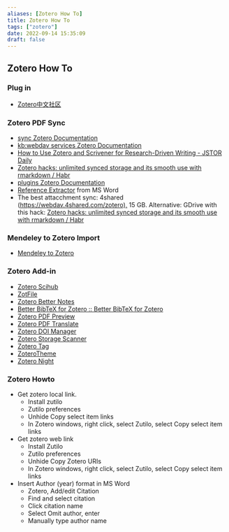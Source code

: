 ```yaml
---
aliases: [Zotero How To]
title: Zotero How To
tags: ["zotero"]
date: 2022-09-14 15:35:09
draft: false
---
```


## Zotero How To

### Plug in

- [Zotero中文社区](https://zotero-chinese.gitee.io/zotero-plugins/#/)

### Zotero PDF Sync

- [sync Zotero Documentation](https://www.zotero.org/support/sync)
- [kb:webdav services Zotero Documentation](https://www.zotero.org/support/kb/webdav_services)
- [How to Use Zotero and Scrivener for Research-Driven Writing - JSTOR Daily](https://daily.jstor.org/how-to-use-zotero-and-scrivener-for-research-driven-writing/)
- [Zotero hacks: unlimited synced storage and its smooth use with rmarkdown / Habr](https://habr.com/en/post/443798/)
- [plugins Zotero Documentation](https://www.zotero.org/support/plugins)
- [Reference Extractor](https://rintze.zelle.me/ref-extractor/) from MS Word
- The best attacchment sync: 4shared (<https://webdav.4shared.com/zotero),> 15 GB. Alternative: GDrive with this hack: [Zotero hacks: unlimited synced storage and its smooth use with rmarkdown / Habr](https://habr.com/en/post/443798/)

### Mendeley to Zotero Import

- [Mendeley to Zotero](https://www.zotero.org/support/kb/mendeley_import)

### Zotero Add-in

- [Zotero Scihub](https://github.com/ethanwillis/zotero-scihub)
- [ZotFile](http://zotfile.com/)
- [Zotero Better Notes](https://github.com/windingwind/zotero-better-notes)
- [Better BibTeX for Zotero :: Better BibTeX for Zotero](https://retorque.re/zotero-better-bibtex/)
- [Zotero PDF Preview](https://github.com/windingwind/zotero-pdf-preview)
- [Zotero PDF Translate](https://github.com/windingwind/zotero-pdf-translate)
- [Zotero DOI Manager](https://github.com/bwiernik/zotero-shortdoi)
- [Zotero Storage Scanner](https://github.com/retorquere/zotero-storage-scanner)
- [Zotero Tag](https://github.com/windingwind/zotero-tag)
- [ZoteroTheme](https://github.com/iShareStuff/ZoteroTheme)
- [Zotero Night](https://github.com/tefkah/zotero-night)

### Zotero Howto

- Get zotero local link.
	- Install zutilo
	- Zutilo preferences
	- Unhide Copy select item links
	- In Zotero windows, right click, select Zutilo, select Copy select item links
- Get zotero web link
	- Install Zutilo
	- Zutilo preferences
	- Unhide Copy Zotero URIs
	- In Zotero windows, right click, select Zutilo, select Copy select item links
- Insert Author (year) format in MS Word
	- Zotero, Add/edit Citation
	- Find and select citation
	- Click citation name
	- Select Omit author, enter
	- Manually type author name
